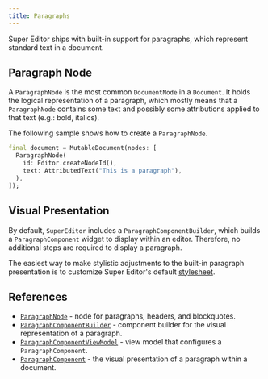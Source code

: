```yaml
---
title: Paragraphs
---
```

Super Editor ships with built-in support for paragraphs, which represent standard
text in a document.

## Paragraph Node
A `ParagraphNode` is the most common `DocumentNode` in a `Document`. It holds the logical
representation of a paragraph, which mostly means that a `ParagraphNode` contains some text
and possibly some attributions applied to that text (e.g.: bold, italics).

The following sample shows how to create a `ParagraphNode`.

```dart
final document = MutableDocument(nodes: [
  ParagraphNode(
    id: Editor.createNodeId(),
    text: AttributedText("This is a paragraph"),
  ),
]);
```

## Visual Presentation
By default, `SuperEditor` includes a `ParagraphComponentBuilder`, which builds a 
`ParagraphComponent` widget to display within an editor. Therefore, no additional
steps are required to display a paragraph.

The easiest way to make stylistic adjustments to the built-in paragraph presentation
is to customize Super Editor's default [stylesheet](/super-editor/guides/styling/style-a-document).

## References
* [`ParagraphNode`](https://pub.dev/documentation/super_editor/0.3.0-dev.23/super_editor/ParagraphNode-class.html) - node for paragraphs, headers, and blockquotes.
* [`ParagraphComponentBuilder`](https://pub.dev/documentation/super_editor/0.3.0-dev.23/super_editor/ParagraphComponentBuilder-class.html) - component builder for the visual representation of a paragraph.
* [`ParagraphComponentViewModel`](https://pub.dev/documentation/super_editor/0.3.0-dev.23/super_editor/ParagraphComponentViewModel-class.html) - view model that configures a `ParagraphComponent`.
* [`ParagraphComponent`](https://pub.dev/documentation/super_editor/0.3.0-dev.23/super_editor/ParagraphComponent-class.html) - the visual presentation of a paragraph within a document.
